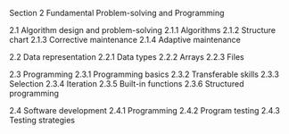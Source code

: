 Section 2  Fundamental Problem-solving and Programming

2.1 Algorithm design and problem-solving
2.1.1 Algorithms
2.1.2 Structure chart
2.1.3 Corrective maintenance
2.1.4 Adaptive maintenance

2.2 Data representation
2.2.1 Data types
2.2.2 Arrays
2.2.3 Files

2.3 Programming
2.3.1 Programming basics
2.3.2 Transferable skills
2.3.3 Selection
2.3.4 Iteration
2.3.5 Built-in functions
2.3.6 Structured programming

2.4 Software development
2.4.1 Programming
2.4.2 Program testing
2.4.3 Testing strategies
